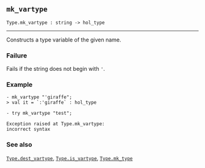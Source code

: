 ## `mk_vartype`

``` hol4
Type.mk_vartype : string -> hol_type
```

------------------------------------------------------------------------

Constructs a type variable of the given name.

### Failure

Fails if the string does not begin with `'`.

### Example

``` hol4
- mk_vartype "'giraffe";
> val it = `:'giraffe` : hol_type

- try mk_vartype "test";

Exception raised at Type.mk_vartype:
incorrect syntax
```

### See also

[`Type.dest_vartype`](#Type.dest_vartype),
[`Type.is_vartype`](#Type.is_vartype), [`Type.mk_type`](#Type.mk_type)
